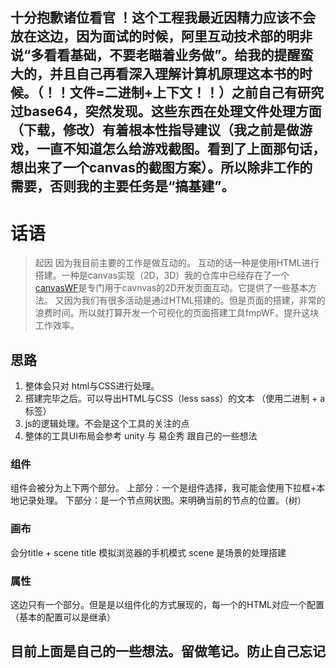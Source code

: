 ## 十分抱歉诸位看官 ！这个工程我最近因精力应该不会放在这边，因为面试的时候，阿里互动技术部的明非说“多看看基础，不要老瞄着业务做”。给我的提醒蛮大的，并且自己再看深入理解计算机原理这本书的时候。（！！文件=二进制+上下文！！）之前自己有研究过base64，突然发现。这些东西在处理文件处理方面（下载，修改）有着根本性指导建议（我之前是做游戏，一直不知道怎么给游戏截图。看到了上面那句话，想出来了一个canvas的截图方案）。所以除非工作的需要，否则我的主要任务是“搞基建”。
# 话语
>起因
>因为我目前主要的工作是做互动的。
>互动的话一种是使用HTML进行搭建。一种是canvas实现（2D，3D）我的仓库中已经存在了一个[canvasWF](https://github.com/soGooday/canvasWF "canvasWF")是专门用于cavnvas的2D开发页面互动。它提供了一些基本方法。
>又因为我们有很多活动是通过HTML搭建的。但是页面的搭建，非常的浪费时间。所以就打算开发一个可视化的页面搭建工具fmpWF。提升这块工作效率。
## 思路
1. 整体会只对 html与CSS进行处理。
2. 搭建完毕之后。可以导出HTML与CSS（less sass）的文本 （使用二进制 + a标签）
3. js的逻辑处理。不会是这个工具的关注的点
4. 整体的工具UI布局会参考 unity 与 易企秀 跟自己的一些想法

### 组件
组件会被分为上下两个部分。
上部分：一个是组件选择，我可能会使用下拉框+本地记录处理。
下部分：是一个节点网状图。来明确当前的节点的位置。（树）

### 画布
会分title + scene 
title  模拟浏览器的手机模式
scene  是场景的处理搭建

### 属性
这边只有一个部分。但是是以组件化的方式展现的，每一个的HTML对应一个配置（基本的配置可以是继承）

## 目前上面是自己的一些想法。留做笔记。防止自己忘记
